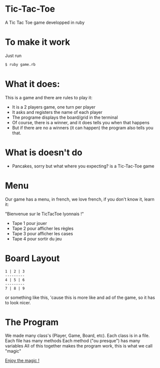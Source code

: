 # Tic-Tac-Toe
A Tic Tac Toe game developped in ruby 

# To make it work
Just run 

```sh
$ ruby game.rb
```

# What it does:
This is a game and there are rules to play it:

* It is a 2 players game, one turn per player
* It asks and registers the name of each player
* The programe displays the board/grid in the terminal
* Of course, there is a winner, and it does tells you when that happens
* But if there are no a winners (it can happen) the program also tells you that.

# What is doesn't do
- Pancakes, sorry but what where you expecting? is a Tic-Tac-Toe game

# Menu
Our game has a menu, in french, we love french, if you don't know it, learn it:

"Bienvenue sur le TicTacToe lyonnais !"
* Tape 1 pour jouer
* Tape 2 pour afficher les règles
* Tape 3 pour afficher les cases
* Tape 4 pour sortir du jeu

# Board Layout

	1 | 2 | 3
    ---------
    4 | 5 | 6
    ---------
    7 | 8 | 9

or something like this, 'cause this is more like and ad of the game, so it has to look nicer.

# The Program
We made many class's (Player, Game, Board, etc).
Each class is in a file.
Each file has many methods
Each method ("ou presque") has many variables
All of this together makes the program work, this is what we call "magic"

[Enjoy the magic !](https://media.giphy.com/media/12NUbkX6p4xOO4/giphy.gif)
